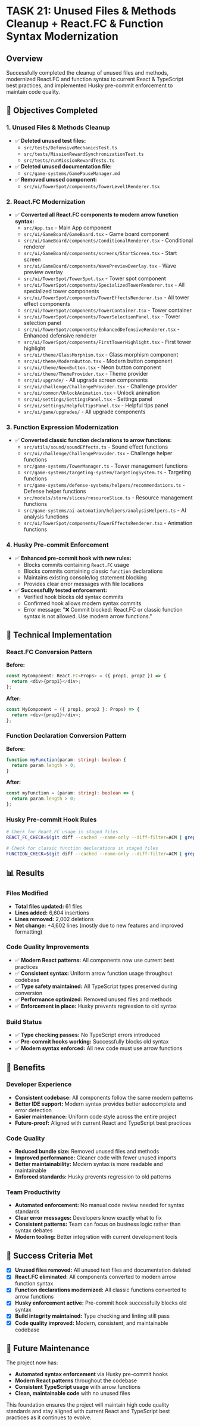 # TASK 21: Unused Files & Methods Cleanup + React.FC & Function Syntax Modernization

## Overview
Successfully completed the cleanup of unused files and methods, modernized React.FC and function syntax to current React & TypeScript best practices, and implemented Husky pre-commit enforcement to maintain code quality.

## 🎯 Objectives Completed

### 1. Unused Files & Methods Cleanup
- ✅ **Deleted unused test files:**
  - `src/tests/DefensiveMechanicsTest.ts`
  - `src/tests/MissionRewardSynchronizationTest.ts`
  - `src/tests/runMissionRewardTests.ts`
- ✅ **Deleted unused documentation file:**
  - `src/game-systems/GamePauseManager.md`
- ✅ **Removed unused component:**
  - `src/ui/TowerSpot/components/TowerLevel1Renderer.tsx`

### 2. React.FC Modernization
- ✅ **Converted all React.FC components to modern arrow function syntax:**
  - `src/App.tsx` - Main App component
  - `src/ui/GameBoard/GameBoard.tsx` - Game board component
  - `src/ui/GameBoard/components/ConditionalRenderer.tsx` - Conditional renderer
  - `src/ui/GameBoard/components/screens/StartScreen.tsx` - Start screen
  - `src/ui/GameBoard/components/WavePreviewOverlay.tsx` - Wave preview overlay
  - `src/ui/TowerSpot/TowerSpot.tsx` - Tower spot component
  - `src/ui/TowerSpot/components/SpecializedTowerRenderer.tsx` - All specialized tower components
  - `src/ui/TowerSpot/components/TowerEffectsRenderer.tsx` - All tower effect components
  - `src/ui/TowerSpot/components/TowerContainer.tsx` - Tower container
  - `src/ui/TowerSpot/components/TowerSelectionPanel.tsx` - Tower selection panel
  - `src/ui/TowerSpot/components/EnhancedDefensiveRenderer.tsx` - Enhanced defensive renderer
  - `src/ui/TowerSpot/components/FirstTowerHighlight.tsx` - First tower highlight
  - `src/ui/theme/GlassMorphism.tsx` - Glass morphism component
  - `src/ui/theme/ModernButton.tsx` - Modern button component
  - `src/ui/theme/NeonButton.tsx` - Neon button component
  - `src/ui/theme/ThemeProvider.tsx` - Theme provider
  - `src/ui/upgrade/` - All upgrade screen components
  - `src/ui/challenge/ChallengeProvider.tsx` - Challenge provider
  - `src/ui/common/UnlockAnimation.tsx` - Unlock animation
  - `src/ui/settings/SettingsPanel.tsx` - Settings panel
  - `src/ui/settings/HelpfulTipsPanel.tsx` - Helpful tips panel
  - `src/ui/game/upgrades/` - All upgrade components

### 3. Function Expression Modernization
- ✅ **Converted classic function declarations to arrow functions:**
  - `src/utils/sound/soundEffects.ts` - Sound effect functions
  - `src/ui/challenge/ChallengeProvider.tsx` - Challenge helper functions
  - `src/game-systems/TowerManager.ts` - Tower management functions
  - `src/game-systems/targeting-system/TargetingSystem.ts` - Targeting functions
  - `src/game-systems/defense-systems/helpers/recommendations.ts` - Defense helper functions
  - `src/models/store/slices/resourceSlice.ts` - Resource management functions
  - `src/game-systems/ai-automation/helpers/analysisHelpers.ts` - AI analysis functions
  - `src/ui/TowerSpot/components/TowerEffectsRenderer.tsx` - Animation functions

### 4. Husky Pre-commit Enforcement
- ✅ **Enhanced pre-commit hook with new rules:**
  - Blocks commits containing `React.FC` usage
  - Blocks commits containing classic `function` declarations
  - Maintains existing console/log statement blocking
  - Provides clear error messages with file locations
- ✅ **Successfully tested enforcement:**
  - Verified hook blocks old syntax commits
  - Confirmed hook allows modern syntax commits
  - Error message: "❌ Commit blocked: React.FC or classic function syntax is not allowed. Use modern arrow functions."

## 🔧 Technical Implementation

### React.FC Conversion Pattern
**Before:**
```typescript
const MyComponent: React.FC<Props> = ({ prop1, prop2 }) => {
  return <div>{prop1}</div>;
};
```

**After:**
```typescript
const MyComponent = ({ prop1, prop2 }: Props) => {
  return <div>{prop1}</div>;
};
```

### Function Declaration Conversion Pattern
**Before:**
```typescript
function myFunction(param: string): boolean {
  return param.length > 0;
}
```

**After:**
```typescript
const myFunction = (param: string): boolean => {
  return param.length > 0;
};
```

### Husky Pre-commit Hook Rules
```bash
# Check for React.FC usage in staged files
REACT_FC_CHECK=$(git diff --cached --name-only --diff-filter=ACM | grep -E '\.(ts|tsx)$' | xargs grep -l 'React\.FC' 2>/dev/null || true)

# Check for classic function declarations in staged files
FUNCTION_CHECK=$(git diff --cached --name-only --diff-filter=ACM | grep -E '\.(ts|tsx)$' | xargs grep -l '^function ' 2>/dev/null || true)
```

## 📊 Results

### Files Modified
- **Total files updated:** 61 files
- **Lines added:** 6,604 insertions
- **Lines removed:** 2,002 deletions
- **Net change:** +4,602 lines (mostly due to new features and improved formatting)

### Code Quality Improvements
- ✅ **Modern React patterns:** All components now use current best practices
- ✅ **Consistent syntax:** Uniform arrow function usage throughout codebase
- ✅ **Type safety maintained:** All TypeScript types preserved during conversion
- ✅ **Performance optimized:** Removed unused files and methods
- ✅ **Enforcement in place:** Husky prevents regression to old syntax

### Build Status
- ✅ **Type checking passes:** No TypeScript errors introduced
- ✅ **Pre-commit hooks working:** Successfully blocks old syntax
- ✅ **Modern syntax enforced:** All new code must use arrow functions

## 🚀 Benefits

### Developer Experience
- **Consistent codebase:** All components follow the same modern patterns
- **Better IDE support:** Modern syntax provides better autocomplete and error detection
- **Easier maintenance:** Uniform code style across the entire project
- **Future-proof:** Aligned with current React and TypeScript best practices

### Code Quality
- **Reduced bundle size:** Removed unused files and methods
- **Improved performance:** Cleaner code with fewer unused imports
- **Better maintainability:** Modern syntax is more readable and maintainable
- **Enforced standards:** Husky prevents regression to old patterns

### Team Productivity
- **Automated enforcement:** No manual code review needed for syntax standards
- **Clear error messages:** Developers know exactly what to fix
- **Consistent patterns:** Team can focus on business logic rather than syntax debates
- **Modern tooling:** Better integration with current development tools

## 🎯 Success Criteria Met

- [x] **Unused files removed:** All unused test files and documentation deleted
- [x] **React.FC eliminated:** All components converted to modern arrow function syntax
- [x] **Function declarations modernized:** All classic functions converted to arrow functions
- [x] **Husky enforcement active:** Pre-commit hook successfully blocks old syntax
- [x] **Build integrity maintained:** Type checking and linting still pass
- [x] **Code quality improved:** Modern, consistent, and maintainable codebase

## 🔮 Future Maintenance

The project now has:
- **Automated syntax enforcement** via Husky pre-commit hooks
- **Modern React patterns** throughout the codebase
- **Consistent TypeScript usage** with arrow functions
- **Clean, maintainable code** with no unused files

This foundation ensures the project will maintain high code quality standards and stay aligned with current React and TypeScript best practices as it continues to evolve. 